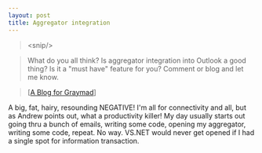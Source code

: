 ```yaml
---
layout: post
title: Aggregator integration
---
```

>&lt;snip/&gt;

>What do you all think? Is aggregator integration into Outlook a good thing? Is it a "must have" feature for you? Comment or blog and let me know.

>\[[A Blog for Graymad](http://dotnetweblogs.com/GAD/posts/4956.aspx)\]

A big, fat, hairy, resounding NEGATIVE! I'm all for connectivity and all, but as Andrew points out, what a productivity killer! My day usually starts out going thru a bunch of emails, writing some code, opening my aggregator, writing some code, repeat. No way. VS.NET would never get opened if I had a single spot for information transaction.